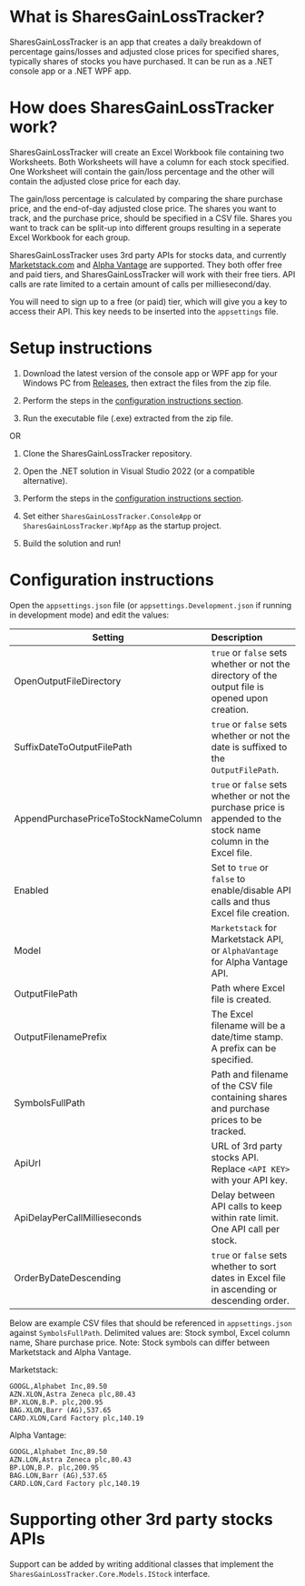 # What is SharesGainLossTracker?
SharesGainLossTracker is an app that creates a daily breakdown of percentage gains/losses and adjusted close prices for specified shares, typically shares of stocks you have purchased.  It can be run as a .NET console app or a .NET WPF app.

# How does SharesGainLossTracker work?
SharesGainLossTracker will create an Excel Workbook file containing two Worksheets.  Both Worksheets will have a column for each stock specified.  One Worksheet will contain the gain/loss percentage and the other will contain the adjusted close price for each day.

The gain/loss percentage is calculated by comparing the share purchase price, and the end-of-day adjusted close price.  The shares you want to track, and the purchase price, should be specified in a CSV file.  Shares you want to track can be split-up into different groups resulting in a seperate Excel Workbook for each group.

SharesGainLossTracker uses 3rd party APIs for stocks data, and currently [Marketstack.com](https://marketstack.com?utm_source=FirstPromoter&utm_medium=Affiliate&fpr=metaljase) and [Alpha Vantage](https://www.alphavantage.co/) are supported.  They both offer free and paid tiers, and SharesGainLossTracker will work with their free tiers.  API calls are rate limited to a certain amount of calls per milliesecond/day.

You will need to sign up to a free (or paid) tier, which will give you a key to access their API.  This key needs to be inserted into the `appsettings` file.

# Setup instructions
1) Download the latest version of the console app or WPF app for your Windows PC from [Releases](https://github.com/metaljase/SharesGainLossTracker/releases), then extract the files from the zip file.

2) Perform the steps in the [configuration instructions section](https://github.com/metaljase/SharesGainLossTracker#configuration-instructions).

3) Run the executable file (.exe) extracted from the zip file. 

OR

1) Clone the SharesGainLossTracker repository.

2) Open the .NET solution in Visual Studio 2022 (or a compatible alternative).

3) Perform the steps in the [configuration instructions section](https://github.com/metaljase/SharesGainLossTracker#configuration-instructions).

4) Set either `SharesGainLossTracker.ConsoleApp` or `SharesGainLossTracker.WpfApp` as the startup project.

5) Build the solution and run!

# Configuration instructions
Open the `appsettings.json` file (or `appsettings.Development.json` if running in development mode) and edit the values:

| Setting                              | Description   |
| -------------------------------------|:---------------
| OpenOutputFileDirectory              | `true` or `false` sets whether or not the directory of the output file is opened upon creation.
| SuffixDateToOutputFilePath           | `true` or `false` sets whether or not the date is suffixed to the `OutputFilePath`.
| AppendPurchasePriceToStockNameColumn | `true` or `false` sets whether or not the purchase price is appended to the stock name column in the Excel file.
| Enabled                              | Set to `true` or `false` to enable/disable API calls and thus Excel file creation.
| Model                                | `Marketstack` for Marketstack API, or `AlphaVantage` for Alpha Vantage API.
| OutputFilePath                       | Path where Excel file is created.
| OutputFilenamePrefix                 | The Excel filename will be a date/time stamp. A prefix can be specified.
| SymbolsFullPath                      | Path and filename of the CSV file containing shares and purchase prices to be tracked.
| ApiUrl                               | URL of 3rd party stocks API.  Replace `<API KEY>` with your API key.
| ApiDelayPerCallMillieseconds         | Delay between API calls to keep within rate limit. One API call per stock.
| OrderByDateDescending                | `true` or `false` sets whether to sort dates in Excel file in ascending or descending order.

Below are example CSV files that should be referenced in `appsettings.json` against `SymbolsFullPath`.  Delimited values are: Stock symbol, Excel column name, Share purchase price.  Note: Stock symbols can differ between Marketstack and Alpha Vantage.

Marketstack:
```
GOOGL,Alphabet Inc,89.50
AZN.XLON,Astra Zeneca plc,80.43
BP.XLON,B.P. plc,200.95
BAG.XLON,Barr (AG),537.65
CARD.XLON,Card Factory plc,140.19
```

Alpha Vantage:
```
GOOGL,Alphabet Inc,89.50
AZN.LON,Astra Zeneca plc,80.43
BP.LON,B.P. plc,200.95
BAG.LON,Barr (AG),537.65
CARD.LON,Card Factory plc,140.19
```

# Supporting other 3rd party stocks APIs
Support can be added by writing additional classes that implement the `SharesGainLossTracker.Core.Models.IStock` interface.
